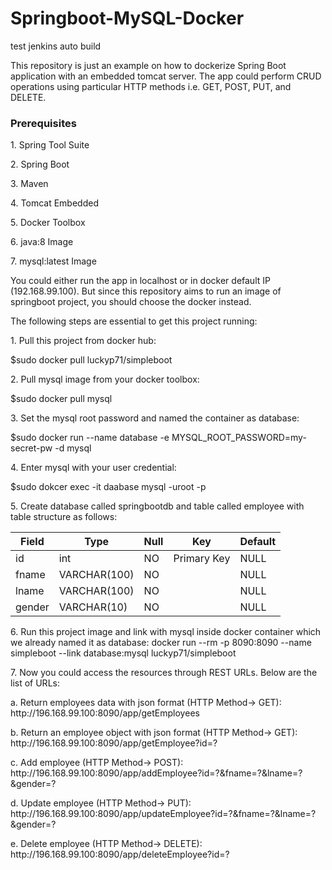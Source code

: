 # Springboot-MySQL-Docker

test jenkins auto build

This repository is just an example on how to dockerize Spring Boot application with an embedded tomcat server. The app could perform CRUD operations using particular HTTP methods i.e. GET, POST, PUT, and DELETE.

<h3>Prerequisites</h3>
<p>1. Spring Tool Suite </p>
<p>2. Spring Boot</p>
<p>3. Maven</p>
<p>4. Tomcat Embedded</p>
<p>5. Docker Toolbox</p>
<p>6. java:8 Image</p>
<p>7. mysql:latest Image</p>

<p>You could either run the app in localhost or in docker default IP (192.168.99.100).
But since this repository aims to run an image of springboot project, you should choose the docker instead.
</p>
<p>
The following steps are essential to get this project running:
</p>
<p>1. Pull this project from docker hub:</p>
<p>$sudo docker pull luckyp71/simpleboot</p>

<p>2. Pull mysql image from your docker toolbox:</p> 
<p>$sudo docker pull mysql</p>

<p>3. Set the mysql root password and named the container as database:</p>
<p>$sudo docker run --name database -e MYSQL_ROOT_PASSWORD=my-secret-pw -d mysql</p>

<p>4. Enter mysql with your user credential:</p>
<p>$sudo dokcer exec -it daabase mysql -uroot -p</p>

<p>5. Create database called springbootdb and table called employee with table structure as follows:</p>

<table>
  <thead>
  <tr>
  <th>Field</th>
  <th>Type</th>
  <th>Null</th>
  <th>Key</th>
  <th>Default</th>
  </tr>
  </thead>
  
  <tbody>
  <tr>
  <td>id</td>
  <td>int</td>
  <td>NO</td>
  <td>Primary Key</td>
  <td>NULL</td>
  </tr>
  <tr>
  <td>fname</td>
  <td>VARCHAR(100)</td>
  <td>NO</td>
  <td></td>
  <td>NULL</td>
  </tr>
  <tr>
  <td>lname</td>
  <td>VARCHAR(100)</td>
  <td>NO</td>
  <td></td>
  <td>NULL</td>
  </tr>
  <tr>
  <td>gender</td>
  <td>VARCHAR(10)</td>
  <td>NO</td>
  <td></td>
  <td>NULL</td>
  </tr>
  <tr>
  </tbody>
  </table>
  
  <p>
6. Run this project image and link with mysql inside docker container which we already named it as database:
docker run --rm -p 8090:8090 --name simpleboot --link database:mysql luckyp71/simpleboot
</p>
<p>
7. Now you could access the resources through REST URLs. Below are the list of URLs:</p>
<p> a. Return employees data with json format (HTTP Method-> GET): http://196.168.99.100:8090/app/getEmployees</p> 
<p> b. Return an employee object with json format (HTTP Method-> GET): http://196.168.99.100:8090/app/getEmployee?id=?</p>
<p> c. Add employee (HTTP Method-> POST): http://196.168.99.100:8090/app/addEmployee?id=?&fname=?&lname=?&gender=?</p>
<p> d. Update employee (HTTP Method-> PUT): http://196.168.99.100:8090/app/updateEmployee?id=?&fname=?&lname=?&gender=?</p>
<p> e. Delete employee (HTTP Method-> DELETE): http://196.168.99.100:8090/app/deleteEmployee?id=?</p>
